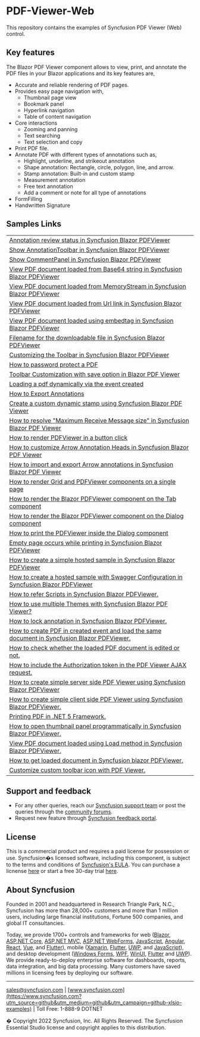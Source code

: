 # PDF-Viewer-Web
This repository contains the examples of Syncfusion PDF Viewer (Web) control.

## Key features
The Blazor PDF Viewer component allows to view, print, and annotate the PDF files in your Blazor applications and its key features are,

* Accurate and reliable rendering of PDF pages.
* Provides easy page navigation with,
    * Thumbnail page view
    * Bookmark panel
    * Hyperlink navigation
    * Table of content navigation
* Core interactions
    * Zooming and panning
    * Text searching
    * Text selection and copy
* Print PDF file.
* Annotate PDF with different types of annotations such as,
    * Highlight, underline, and strikeout annotation
    * Shape annotation: Rectangle, circle, polygon, line, and arrow.
    * Stamp annotation: Built-in and custom stamp
    * Measurement annotation
    * Free text annotation
    * Add a comment or note for all type of annotations
* FormFilling
* Handwritten Signature

## Samples Links

<table>
 <tr>
  <td><a href="Annotations/Annotation Review Status - Server">Annotation review status in Syncfusion Blazor PDFViewer</a></td>
 </tr>
  <tr>
  <td><a href="Annotations/Show AnnotationToolbar">Show AnnotationToolbar in Syncfusion Blazor PDFViewer</a></td>
 </tr>
 <tr>
  <td><a href="CommentPanel/Show CommentPanel-Server">Show CommentPanel in Syncfusion Blazor PDFViewer</a></td>
 </tr>
 <tr>
 <td><a href="DocumentPath/Load PDF from Base64 - Server">View PDF document loaded from Base64 string in Syncfusion Blazor PDFViewer</a></td>
 </tr>
 <tr>
 <td><a href="DocumentPath/Load PDF from Stream - Wasm">View PDF document loaded from MemoryStream in Syncfusion Blazor PDFViewer</a></td>
 </tr>
 <tr>
 <td><a href="DocumentPath/Load PDF from Url - Server">View PDF document loaded from Url link in Syncfusion Blazor PDFViewer</a></td>
 </tr>
 <tr>
 <td><a href="DocumentPath/Load PDF using EmbedTag - Wasm">View PDF document loaded using embedtag in Syncfusion Blazor PDFViewer</a></td>
 </tr>
 <tr>
 <td><a href="Download Filename/Download file with filename">Filename for the downloadable file in Syncfusion Blazor PDFViewer</a></td>
 </tr>
 <tr>
 <td><a href="Toolbar/Custom Toolbar">Customizing the Toolbar in Syncfusion Blazor PDFViewer</a>
 </td>
 </tr>
 <tr>
 <td><a href="Password/Protect PDF document">How to password protect a PDF</a>
 </td>
 </tr>
 <tr>
 <td><a href="Toolbar/Custom Toolbar with Save Option">Toolbar Customization with save option in Blazor PDF Viewer</a>
 </td>
 </tr>
 <tr>
 <td><a href="Events/Load PDF Document on Created event">Loading a pdf dynamically via the event created</a>
 </td>
 </tr>
 <tr>
 <td>
 <a href="Annotations/Export Annotation as Object">How to Export Annotations</a>
 </td>
 </tr>
 <tr>
 <td>
 <a href="Annotations/Create a Custom Dynamic Stamp">Create a custom dynamic stamp using Syncfusion Blazor PDF Viewer</a>
 </td>
 </tr>
 <tr>
 <td>
 <a href="Maximum Receive Message Size/Set Buffer limit">How to resolve "Maximum Receive Message size" in Syncfusion Blazor PDF Viewer</a>
 </td>
 </tr>
 <tr>
 <td>
 <a href="Render PDFViewer with different components/Show or Hide PDFViewer Dynamically">How to render PDFViewer in a button click</a>
 </td>
 </tr>
 <tr>
 <td>
 <a href="Annotations/Customize Arrow Annotation Heads">How to customize Arrow Annotation Heads in Syncfusion Blazor PDF Viewer</a>
 </td>
 </tr>
  <tr>
 <td>
 <a href="Annotations/Import Export Annotations">How to import and export Arrow annotations in Syncfusion Blazor PDF Viewer</a>
 </td>
 </tr>
 <tr>
 <td>
 <a href="Render PDFViewer with different components/PDFViewer with Grid">How to render Grid and PDFViewer components on a single page</a>
 </td>
 </tr>
 <tr>
 <td><a href="Render PDFViewer with different components/PDFViewer with Tab">How to render the Blazor PDFViewer component on the Tab component</a>
 </td>
 </tr> 
 <tr>
 <td><a href="Render PDFViewer with different components/PDFViewer with Dialog">How to render the Blazor PDFViewer component on the Dialog component</a>
 </td>
 </tr>
  <tr>
 <td><a href="Printing/Print the PDFViewer inside the Dialog">How to print the PDFViewer inside the Dialog component</a>
 </td>
 </tr>
<tr>
 <td><a href="Printing/Print canvas element in native method">Empty page occurs while printing in Syncfusion Blazor PDFViewer</a>
 </td>
 </tr>
  <tr>
 <td><a href="Hosted Samples/Simple hosted sample">How to create a simple hosted sample in Syncfusion Blazor PDFViewer</a>
 </td>
 </tr> 
 <tr>
 <td><a href="Hosted Samples/Hosted sample with Swagger configuration">How to create a hosted sample with Swagger Configuration in Syncfusion Blazor PDFViewer</a>
 </td>
 </tr>
  <tr>
 <td><a href="Script Reference Sample">How to refer Scripts in Syncfusion Blazor PDFViewer.</a>
 </td>
 </tr>
   <tr>
 <td><a href="Themes/Style Reference/StyleReference">How to use multiple Themes with Syncfusion Blazor PDF Viewer?</a>
 </td>
 </tr>
   <tr>
 <td><a href="Annotations/Lock Annotation/LockAnnotation">How to lock annotation in Syncfusion Blazor PDFViewer.</a>
 </td>
 </tr>
   <tr>
 <td><a href="Events/Create PDF in Created Event/CreatePDFinCreatedEvent">How to create PDF in created event and load the same document in Syncfusion Blazor PDFViewer.</a>
 </td>
 </tr>
 <tr>
 <td><a href="Document Editing Status/Document Editing Status/DocumentEditingStatus">How to check whether the loaded PDF document is edited or not.</a>
 </td>
 </tr>
  <tr>
 <td><a href="AJAX/Authorization token viewer AJAX request/PDFViewerAjaxHeaders">How to include the Authorization token in the PDF Viewer AJAX request.</a>
 </td>
 </tr>
   <tr>
 <td><a href="Getting Started/Simple Sample PDFViewer - Server">How to create simple server side PDF Viewer using Syncfusion Blazor PDFViewer</a>
 </td>
 </tr>
<tr>
 <td><a href="Getting Started/Simple Sample PDFViewer - Wasm">How to create simple client side PDF Viewer using Syncfusion Blazor PDFViewer.</a>
 </td>
 </tr>
   <tr>
 <td><a href="Printing/DotNet 5 framework printing sample/Net5Sample">Printing PDF in .NET 5 Framework.</a>
 </td>
 </tr>
<tr>
 <td><a href="Toolbar/Open Thumbnail Programmatically/OpenThumbnailProgrammatically">How to open thumbnail panel programmatically in Syncfusion Blazor PDFViewer.</a>
 </td>
 </tr>
<tr>
 <td><a href="Save and Load/LoadAsync/LoadAsync">View PDF document loaded using Load method in Syncfusion Blazor PDFViewer.</a>
 </td>
</tr>
<tr>
 <td><a href="Save and Load/Retrieve loaded document/RetrieveDocument">How to get loaded document in Syncfusion blazor PDFViewer.</a>
 </td>
 </tr>
<tr>
 <td><a href="Toolbar/Custom toolbar with PNG image/CustomizeToolbarIcon">Customize custom toolbar icon with PDF Viewer.</a>
 </td>
</tr>                                   
</table>

## Support and feedback

* For any other queries, reach our [Syncfusion support team](https://www.syncfusion.com/support/directtrac/incidents/newincident?utm_source=github&utm_medium=listing&utm_campaign=github-xlsio-examples) or post the queries through the [community forums](https://www.syncfusion.com/forums?utm_source=github&utm_medium=listing&utm_campaign=github-xlsio-examples).
* Request new feature through [Syncfusion feedback portal](https://www.syncfusion.com/feedback?utm_source=github&utm_medium=listing&utm_campaign=github-xlsio-examples).

## License

This is a commercial product and requires a paid license for possession or use. Syncfusion�s licensed software, including this component, is subject to the terms and conditions of [Syncfusion's EULA](https://www.syncfusion.com/eula/es/?utm_source=github&utm_medium=listing&utm_campaign=github-xlsio-examples). You can purchase a licnense [here](https://www.syncfusion.com/sales/products?utm_source=github&utm_medium=listing&utm_campaign=github-xlsio-examples) or start a free 30-day trial [here](https://www.syncfusion.com/account/manage-trials/start-trials?utm_source=github&utm_medium=listing&utm_campaign=github-xlsio-examples).

## About Syncfusion
Founded in 2001 and headquartered in Research Triangle Park, N.C., Syncfusion has more than 28,000+ customers and more than 1 million users, including large financial institutions, Fortune 500 companies, and global IT consultancies.
 
Today, we provide 1700+ controls and frameworks for web ([Blazor](https://www.syncfusion.com/blazor-components?utm_source=github&utm_medium=github&utm_campaign=github-xlsio-examples), [ASP.NET Core](https://www.syncfusion.com/aspnet-core-ui-controls?utm_source=github&utm_medium=github&utm_campaign=github-xlsio-examples), [ASP.NET MVC](https://www.syncfusion.com/aspnet-mvc-ui-controls?utm_source=github&utm_medium=github&utm_campaign=github-xlsio-examples), [ASP.NET WebForms](https://www.syncfusion.com/jquery/aspnet-webforms-ui-controls?utm_source=github&utm_medium=github&utm_campaign=github-xlsio-examples), [JavaScript](https://www.syncfusion.com/javascript-ui-controls?utm_source=github&utm_medium=github&utm_campaign=github-xlsio-examples), [Angular](https://www.syncfusion.com/angular-ui-components?utm_source=github&utm_medium=github&utm_campaign=github-xlsio-examples), [React](https://www.syncfusion.com/react-ui-components?utm_source=github&utm_medium=github&utm_campaign=github-xlsio-examples), [Vue](https://www.syncfusion.com/vue-ui-components?utm_source=github&utm_medium=github&utm_campaign=github-xlsio-examples), and [Flutter](https://www.syncfusion.com/flutter-widgets?utm_source=github&utm_medium=github&utm_campaign=github-xlsio-examples)), mobile ([Xamarin](https://www.syncfusion.com/xamarin-ui-controls?utm_source=github&utm_medium=github&utm_campaign=github-xlsio-examples), [Flutter](https://www.syncfusion.com/flutter-widgets?utm_source=github&utm_medium=github&utm_campaign=github-xlsio-examples), [UWP](https://www.syncfusion.com/uwp-ui-controls?utm_source=github&utm_medium=github&utm_campaign=github-xlsio-examples), and [JavaScript](https://www.syncfusion.com/javascript-ui-controls?utm_source=github&utm_medium=github&utm_campaign=github-xlsio-examples)), and desktop development ([Windows Forms](https://www.syncfusion.com/winforms-ui-controls?utm_source=github&utm_medium=github&utm_campaign=github-xlsio-examples), [WPF](https://www.syncfusion.com/wpf-ui-controls?utm_source=github&utm_medium=github&utm_campaign=github-xlsio-examples), [WinUI](https://www.syncfusion.com/winui-controls?utm_source=github&utm_medium=github&utm_campaign=github-xlsio-examples), [Flutter](https://www.syncfusion.com/flutter-widgets?utm_source=github&utm_medium=github&utm_campaign=github-xlsio-examples) and [UWP](https://www.syncfusion.com/uwp-ui-controls?utm_source=github&utm_medium=github&utm_campaign=github-xlsio-examples)). We provide ready-to-deploy enterprise software for dashboards, reports, data integration, and big data processing. Many customers have saved millions in licensing fees by deploying our software.
___

[sales@syncfusion.com](mailto:sales@syncfusion.com?utm_source=github&utm_medium=github&utm_campaign=github-xlsio-examples) | [www.syncfusion.com](https://www.syncfusion.com?utm_source=github&utm_medium=github&utm_campaign=github-xlsio-examples) | Toll Free: 1-888-9 DOTNET

� Copyright 2022 Syncfusion, Inc. All Rights Reserved. The Syncfusion Essential Studio license and copyright applies to this distribution.


